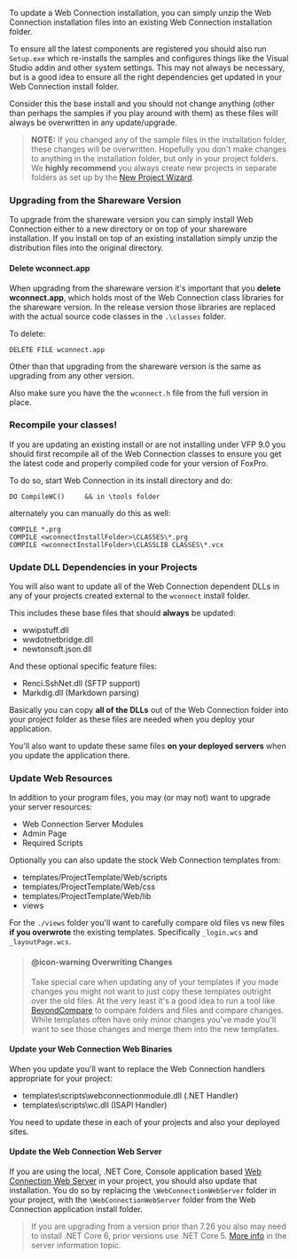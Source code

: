 ﻿To update a Web Connection installation, you can simply unzip the Web Connection installation files into an existing Web Connection installation folder.

To ensure all the latest components are registered you should also run `Setup.exe` which re-installs the samples and configures things like the Visual Studio addin and other system settings. This may not always be necessary, but is a good idea to ensure all the right dependencies get updated in your Web Connection install folder.

Consider this the base install and you should not change anything (other than perhaps the samples if you play around with them) as these files will always be overwritten in any update/upgrade.

> **NOTE:** If you changed any of the sample files in the installation folder, these changes will be overwritten. Hopefully you don't make changes to anything in the installation folder, but only in your project folders. We **highly recommend** you always create new projects in separate folders as set up by the [New Project Wizard](VFPS://Topic/_S7R0OXD9T).

### Upgrading from the Shareware Version 
To upgrade from the shareware version you can simply install Web Connection either to a new directory or on top of your shareware installation. If you install on top of an existing installation simply unzip the distribution files into the original directory. 

#### Delete wconnect.app
When upgrading from the shareware version it's important that you **delete wconnect.app**, which holds most of the Web Connection class libraries for the shareware version. In the release version those libraries are replaced with the actual source code classes in the `.\classes` folder.

To delete:

```foxpro
DELETE FILE wconnect.app
```

Other than that upgrading from the shareware version is the same as upgrading from any other version.

Also make sure you have the the `wconnect.h` file from the full version in place.

### Recompile your classes!
If you are updating an existing install or are not installing under VFP 9.0 you should first recompile all of the Web Connection classes to ensure you get the latest code and properly compiled code for your version of FoxPro.  

To do so, start Web Connection in its install directory and do:

```foxpro
DO CompileWC()     && in \tools folder
```

alternately you can manually do this as well:

```foxpro
COMPILE *.prg
COMPILE <wconnectInstallFolder>\CLASSES\*.prg
COMPILE <wconnectInstallFolder>\CLASSLIB CLASSES\*.vcx
```

### Update DLL Dependencies in your Projects
You will also want to update all of the Web Connection dependent DLLs in any of your projects created external to the `wconnect` install folder. 

This includes these base files that should **always** be updated:

* wwipstuff.dll
* wwdotnetbridge.dll
* newtonsoft.json.dll

And these optional specific feature files:

* Renci.SshNet.dll  (SFTP support)
* Markdig.dll       (Markdown parsing)

Basically you can copy **all of the DLLs** out of the Web Connection folder into your project folder as these files are needed when you deploy your application.

You'll also want to update these same files **on your deployed servers** when you update the application there.

### Update Web Resources
In addition to your program files, you may (or may not) want to upgrade your server resources:

* Web Connection Server Modules
* Admin Page
* Required Scripts

Optionally you can also update the stock Web Connection templates from:

* templates/ProjectTemplate/Web/scripts
* templates/ProjectTemplate/Web/css
* templates/ProjectTemplate/Web/lib
* views

For the `./views` folder you'll want to carefully compare old files vs new files **if you overwrote** the existing templates. Specifically `_login.wcs` and `_layoutPage.wcs`.

> #### @icon-warning Overwriting Changes
> Take special care when updating any of your templates if you made changes you might not want to just copy these templates outright over the old files. At the very least it's a good idea to run a tool like <a href="https://www.scootersoftware.com/" target="top">BeyondCompare</a> to compare folders and files and compare changes. While templates often have only minor changes you've made you'll want to see those changes and merge them into the new templates.

#### Update your Web Connection Web Binaries
When you update you'll want to replace the Web Connection handlers appropriate for your project:

* templates\scripts\webconnectionmodule.dll  (.NET Handler)
* templates\scripts\wc.dll  (ISAPI Handler)

You need to update these in each of your projects and also your deployed sites.

#### Update the Web Connection Web Server
If you are using the local, .NET Core, Console application based [Web Connection Web Server](VFPS://Topic/_5LW0YSXQ9) in your project, you should also update that installation. You do so by replacing the `\WebConnectionWebServer` folder in your project, with the `\WebConnectionWebServer` folder from the Web Connection application install folder.

> If you are upgrading from a version prior than 7.26 you also may need to install .NET Core 6, prior versions use .NET Core 5. [More info](VFPS://Topic/_5LW0YSXQ9) in the server information topic.